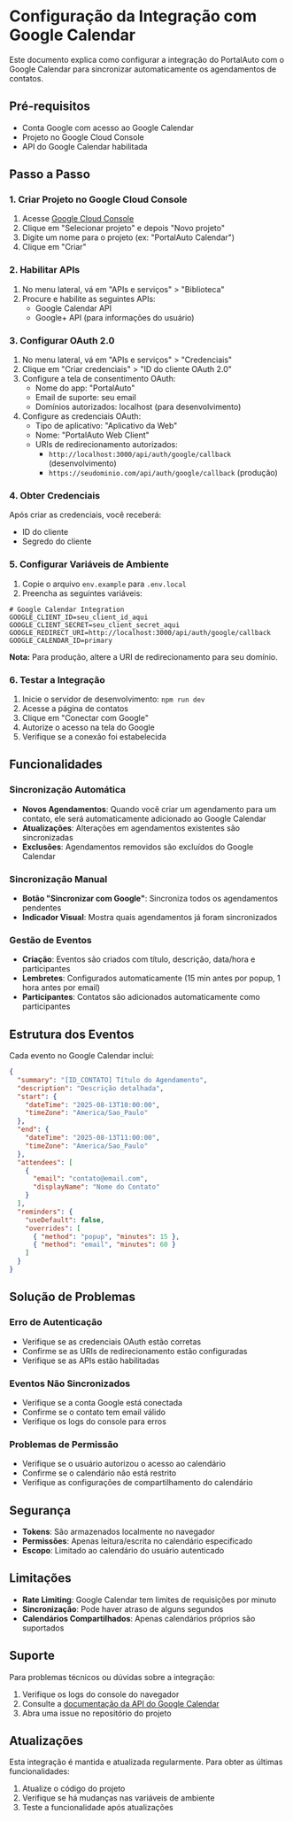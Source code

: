 # Configuração da Integração com Google Calendar

Este documento explica como configurar a integração do PortalAuto com o Google Calendar para sincronizar automaticamente os agendamentos de contatos.

## Pré-requisitos

- Conta Google com acesso ao Google Calendar
- Projeto no Google Cloud Console
- API do Google Calendar habilitada

## Passo a Passo

### 1. Criar Projeto no Google Cloud Console

1. Acesse [Google Cloud Console](https://console.cloud.google.com/)
2. Clique em "Selecionar projeto" e depois "Novo projeto"
3. Digite um nome para o projeto (ex: "PortalAuto Calendar")
4. Clique em "Criar"

### 2. Habilitar APIs

1. No menu lateral, vá em "APIs e serviços" > "Biblioteca"
2. Procure e habilite as seguintes APIs:
   - Google Calendar API
   - Google+ API (para informações do usuário)

### 3. Configurar OAuth 2.0

1. No menu lateral, vá em "APIs e serviços" > "Credenciais"
2. Clique em "Criar credenciais" > "ID do cliente OAuth 2.0"
3. Configure a tela de consentimento OAuth:
   - Nome do app: "PortalAuto"
   - Email de suporte: seu email
   - Domínios autorizados: localhost (para desenvolvimento)
4. Configure as credenciais OAuth:
   - Tipo de aplicativo: "Aplicativo da Web"
   - Nome: "PortalAuto Web Client"
   - URIs de redirecionamento autorizados:
     - `http://localhost:3000/api/auth/google/callback` (desenvolvimento)
     - `https://seudominio.com/api/auth/google/callback` (produção)

### 4. Obter Credenciais

Após criar as credenciais, você receberá:
- ID do cliente
- Segredo do cliente

### 5. Configurar Variáveis de Ambiente

1. Copie o arquivo `env.example` para `.env.local`
2. Preencha as seguintes variáveis:

```env
# Google Calendar Integration
GOOGLE_CLIENT_ID=seu_client_id_aqui
GOOGLE_CLIENT_SECRET=seu_client_secret_aqui
GOOGLE_REDIRECT_URI=http://localhost:3000/api/auth/google/callback
GOOGLE_CALENDAR_ID=primary
```

**Nota:** Para produção, altere a URI de redirecionamento para seu domínio.

### 6. Testar a Integração

1. Inicie o servidor de desenvolvimento: `npm run dev`
2. Acesse a página de contatos
3. Clique em "Conectar com Google"
4. Autorize o acesso na tela do Google
5. Verifique se a conexão foi estabelecida

## Funcionalidades

### Sincronização Automática

- **Novos Agendamentos**: Quando você criar um agendamento para um contato, ele será automaticamente adicionado ao Google Calendar
- **Atualizações**: Alterações em agendamentos existentes são sincronizadas
- **Exclusões**: Agendamentos removidos são excluídos do Google Calendar

### Sincronização Manual

- **Botão "Sincronizar com Google"**: Sincroniza todos os agendamentos pendentes
- **Indicador Visual**: Mostra quais agendamentos já foram sincronizados

### Gestão de Eventos

- **Criação**: Eventos são criados com título, descrição, data/hora e participantes
- **Lembretes**: Configurados automaticamente (15 min antes por popup, 1 hora antes por email)
- **Participantes**: Contatos são adicionados automaticamente como participantes

## Estrutura dos Eventos

Cada evento no Google Calendar inclui:

```json
{
  "summary": "[ID_CONTATO] Título do Agendamento",
  "description": "Descrição detalhada",
  "start": {
    "dateTime": "2025-08-13T10:00:00",
    "timeZone": "America/Sao_Paulo"
  },
  "end": {
    "dateTime": "2025-08-13T11:00:00",
    "timeZone": "America/Sao_Paulo"
  },
  "attendees": [
    {
      "email": "contato@email.com",
      "displayName": "Nome do Contato"
    }
  ],
  "reminders": {
    "useDefault": false,
    "overrides": [
      { "method": "popup", "minutes": 15 },
      { "method": "email", "minutes": 60 }
    ]
  }
}
```

## Solução de Problemas

### Erro de Autenticação

- Verifique se as credenciais OAuth estão corretas
- Confirme se as URIs de redirecionamento estão configuradas
- Verifique se as APIs estão habilitadas

### Eventos Não Sincronizados

- Verifique se a conta Google está conectada
- Confirme se o contato tem email válido
- Verifique os logs do console para erros

### Problemas de Permissão

- Verifique se o usuário autorizou o acesso ao calendário
- Confirme se o calendário não está restrito
- Verifique as configurações de compartilhamento do calendário

## Segurança

- **Tokens**: São armazenados localmente no navegador
- **Permissões**: Apenas leitura/escrita no calendário especificado
- **Escopo**: Limitado ao calendário do usuário autenticado

## Limitações

- **Rate Limiting**: Google Calendar tem limites de requisições por minuto
- **Sincronização**: Pode haver atraso de alguns segundos
- **Calendários Compartilhados**: Apenas calendários próprios são suportados

## Suporte

Para problemas técnicos ou dúvidas sobre a integração:

1. Verifique os logs do console do navegador
2. Consulte a [documentação da API do Google Calendar](https://developers.google.com/calendar)
3. Abra uma issue no repositório do projeto

## Atualizações

Esta integração é mantida e atualizada regularmente. Para obter as últimas funcionalidades:

1. Atualize o código do projeto
2. Verifique se há mudanças nas variáveis de ambiente
3. Teste a funcionalidade após atualizações








